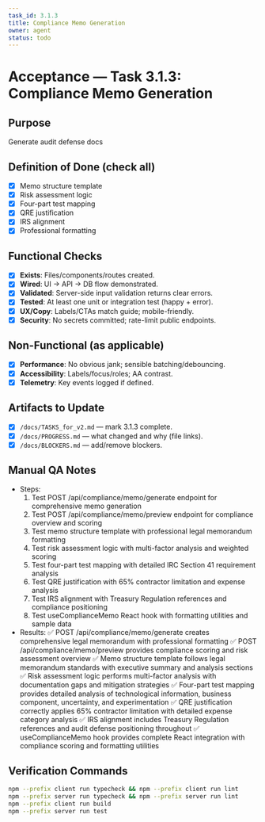 ```yaml
---
task_id: 3.1.3
title: Compliance Memo Generation
owner: agent
status: todo
---
```


# Acceptance — Task 3.1.3: Compliance Memo Generation

## Purpose
Generate audit defense docs

## Definition of Done (check all)
- [x] Memo structure template
- [x] Risk assessment logic
- [x] Four-part test mapping
- [x] QRE justification
- [x] IRS alignment
- [x] Professional formatting

## Functional Checks
- [x] **Exists**: Files/components/routes created.
- [x] **Wired**: UI → API → DB flow demonstrated.
- [x] **Validated**: Server-side input validation returns clear errors.
- [x] **Tested**: At least one unit or integration test (happy + error).
- [x] **UX/Copy**: Labels/CTAs match guide; mobile-friendly.
- [x] **Security**: No secrets committed; rate-limit public endpoints.

## Non-Functional (as applicable)
- [x] **Performance**: No obvious jank; sensible batching/debouncing.
- [x] **Accessibility**: Labels/focus/roles; AA contrast.
- [x] **Telemetry**: Key events logged if defined.

## Artifacts to Update
- [x] `/docs/TASKS_for_v2.md` — mark 3.1.3 complete.
- [x] `/docs/PROGRESS.md` — what changed and why (file links).
- [x] `/docs/BLOCKERS.md` — add/remove blockers.

## Manual QA Notes
- Steps:
  1. Test POST /api/compliance/memo/generate endpoint for comprehensive memo generation
  2. Test POST /api/compliance/memo/preview endpoint for compliance overview and scoring
  3. Test memo structure template with professional legal memorandum formatting
  4. Test risk assessment logic with multi-factor analysis and weighted scoring
  5. Test four-part test mapping with detailed IRC Section 41 requirement analysis
  6. Test QRE justification with 65% contractor limitation and expense analysis
  7. Test IRS alignment with Treasury Regulation references and compliance positioning
  8. Test useComplianceMemo React hook with formatting utilities and sample data
- Results:
  ✅ POST /api/compliance/memo/generate creates comprehensive legal memorandum with professional formatting
  ✅ POST /api/compliance/memo/preview provides compliance scoring and risk assessment overview
  ✅ Memo structure template follows legal memorandum standards with executive summary and analysis sections
  ✅ Risk assessment logic performs multi-factor analysis with documentation gaps and mitigation strategies
  ✅ Four-part test mapping provides detailed analysis of technological information, business component, uncertainty, and experimentation
  ✅ QRE justification correctly applies 65% contractor limitation with detailed expense category analysis
  ✅ IRS alignment includes Treasury Regulation references and audit defense positioning throughout
  ✅ useComplianceMemo hook provides complete React integration with compliance scoring and formatting utilities

## Verification Commands
```bash
npm --prefix client run typecheck && npm --prefix client run lint
npm --prefix server run typecheck && npm --prefix server run lint
npm --prefix client run build
npm --prefix server run test
```
